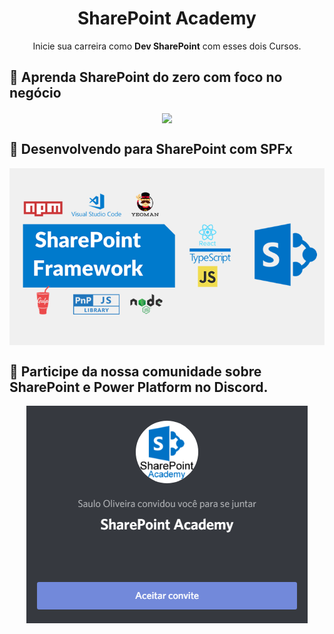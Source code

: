 <h1 align="center">SharePoint Academy</h1>
<p align="center">Inicie sua carreira como <strong>Dev SharePoint</strong> com esses dois Cursos.</p>

## :rocket: Aprenda SharePoint do zero com foco no negócio
<p align="center">
<a href="https://www.udemy.com/course/aprenda-sharepoint-do-zero-com-foco-no-negocio/?referralCode=34B700C89A7463BD0A00">
  <img src="assets/Aprenda SharePoint do zero com foco no negócio - Saulo Oliveira.png" align="center"></img></a>
</p>

## :rocket: Desenvolvendo para SharePoint com SPFx
<p align="center">
<a href="https://www.udemy.com/course/desenvolvendo-para-sharepoint-com-spfx/?referralCode=26879FEB3B350B408792">
  <img src="assets/Curso SPFx SharePoint Framework - Saulo Oliveira.png" align="center"></img></a>
</p>

## :rocket: Participe da nossa comunidade sobre SharePoint e Power Platform no Discord.
<p align="center">
<a href="https://discord.com/invite/PzuuN5N">
  <img src="assets/SharePoint Academy - Discord.png" align="center"></img></a>
</p>
